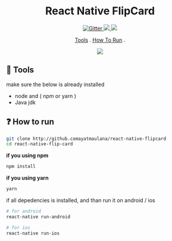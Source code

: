 
<h1 align="center">React Native FlipCard</h1>

<p align="center">
  <a href="https://badge.fury.io/js/electron-markdownify">
    <img src="https://badge.fury.io/js/electron-markdownify.svg"
         alt="Gitter">
  </a>
  <a href="https://saythanks.io/to/amitmerchant1990">
      <img src="https://img.shields.io/badge/SayThanks.io-%E2%98%BC-1EAEDB.svg">
  </a>
  <a href="https://www.paypal.me/ayatmaulana">
    <img src="https://img.shields.io/badge/$-donate-ff69b4.svg?maxAge=2592000&amp;style=flat">
  </a>
</p>

<p align="center">
  <a href="#tools">Tools</a> .
  <a href="#how-to-use">How To Run</a> . 
</p>

<div align="center">
  <img src="https://im3.ezgif.com/tmp/ezgif-3-395ca4fabc.gif" />
</div>

## :memo: Tools
make sure the below is already installed
- node and ( npm or yarn )
- Java jdk

## :question: How to run

```sh
git clone http://github.comayatmaulana/react-native-flipcard
cd react-native-flip-card
```

**if you using npm**
```zsh
npm install
```

**if you using yarn**
```zsh
yarn
```

if all depedencies is installed, and than run it on android / ios

```sh
# for android
react-native run-android

# for ios
react-native run-ios

```

